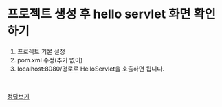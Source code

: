# 프로젝트 생성 후 hello servlet 화면 확인하기

1. 프로젝트 기본 설정
2. pom.xml 수정(추가 없이)
3. localhost:8080/경로로 HelloServlet을 호출하면 됩니다.

<br/>

[정답보기](https://github.com/sonchanwoo/workbook/blob/main/gugucoding_spring/resource/1_answer.md)